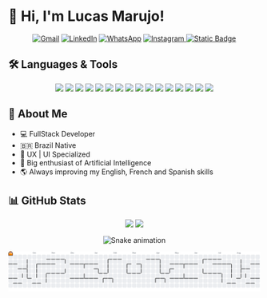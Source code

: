   
# 👋 Hi, I'm Lucas Marujo!

<p align="center">
  <a href="mailto:lucas.m.amadeu@gmail.com" title="Gmail">
  <img src="https://img.shields.io/badge/-Gmail-FF0000?style=flat-square&labelColor=FF0000&logo=gmail&logoColor=white&link=LINK-DO-SEU-GMAIL" alt="Gmail"/></a>
  <a href="https://www.linkedin.com/in/lucas-marujo-amadeu-5322a7219/" title="LinkedIn">
  <img src="https://img.shields.io/badge/-Linkedin-0e76a8?style=flat-square&logo=Linkedin&logoColor=white&link=LINK-DO-SEU-LINKEDIN" alt="LinkedIn"/></a>
  <a href="https://wa.me/5511992515086" title="WhatsApp">
  <img src="https://img.shields.io/badge/-WhatsApp-25d366?style=flat-square&labelColor=25d366&logo=whatsapp&logoColor=white&link=API-DO-SEU-WHATSAPP" alt="WhatsApp"/></a>
  <a href="https://www.instagram.com/lucas.marujo/" title="Instagram">
  <img src="https://img.shields.io/badge/-Instagram-DF0174?style=flat-square&labelColor=DF0174&logo=instagram&logoColor=white&link=LINK-DO-SEU-INSTAGRAM" alt="Instagram"/>
  </a>
  <a href="https://lucasmarujo.github.io/portfolio-final/"><img alt="Static Badge" src="https://img.shields.io/badge/Portfolio-8A2BE2"></a>
</p>

## 🛠️ Languages & Tools
<div align="center">

<img src="https://cdn.jsdelivr.net/gh/devicons/devicon@latest/icons/react/react-original.svg" height="32px" />
<img src="https://cdn.jsdelivr.net/gh/devicons/devicon@latest/icons/typescript/typescript-original.svg" height="32px"/>
<img src="https://cdn.jsdelivr.net/gh/devicons/devicon@latest/icons/javascript/javascript-original.svg" height="32px"/>
<img src="https://cdn.jsdelivr.net/gh/devicons/devicon@latest/icons/tailwindcss/tailwindcss-original.svg" height="32px"/>
<img src="https://cdn.jsdelivr.net/gh/devicons/devicon@latest/icons/alpinejs/alpinejs-original.svg" height="32px"/>
<img src="https://cdn.jsdelivr.net/gh/devicons/devicon@latest/icons/nodejs/nodejs-original.svg" height="32px" />
<img src="https://cdn.jsdelivr.net/gh/devicons/devicon@latest/icons/nextjs/nextjs-original.svg" height="32px"/>
<img src="https://cdn.jsdelivr.net/gh/devicons/devicon@latest/icons/python/python-original.svg" height="32px"/>
<img src="https://cdn.jsdelivr.net/gh/devicons/devicon@latest/icons/django/django-plain.svg" height="32px"/>
<img src="https://cdn.jsdelivr.net/gh/devicons/devicon@latest/icons/mysql/mysql-original-wordmark.svg" height="32px"/>
<img src="https://cdn.jsdelivr.net/gh/devicons/devicon@latest/icons/mongodb/mongodb-original-wordmark.svg" height="32px"/>
<img src="https://cdn.jsdelivr.net/gh/devicons/devicon@latest/icons/docker/docker-original.svg" height="32px"/>
<img src="https://cdn.jsdelivr.net/gh/devicons/devicon@latest/icons/linux/linux-original.svg" height="32px"/>
<img src="https://cdn.jsdelivr.net/gh/devicons/devicon@latest/icons/bitbucket/bitbucket-original.svg" height="32px"/>
<img src="https://cdn.jsdelivr.net/gh/devicons/devicon@latest/icons/jira/jira-original.svg" height="32px"/>
<img src="https://cdn.jsdelivr.net/gh/devicons/devicon@latest/icons/trello/trello-original.svg" height="32px" />
  
</div>


## 🚀 About Me

- 💻 FullStack Developer 
- 🇧🇷 Brazil Native
- 📲 UX | UI Specialized
- 🤖 Big enthusiast of Artificial Intelligence
- 🌎 Always improving my English, French and Spanish skills

## 📊 GitHub Stats

<div align="center">
  <img height="170em" src="https://github-readme-stats.vercel.app/api?username=Lucasmarujo&theme=blueberry&show_icons=true&hide_border=true&count_private=true"/>
  <img height="170em" src="https://github-readme-stats.vercel.app/api/top-langs/?username=Lucasmarujo&theme=blueberry&show_icons=true&hide_border=true&layout=compact"/>

</div>

<!-- 
<div align="center">
  <h3><b>📍 Profile Visitor Count</b></h3>
</div>

<!-- <p align="center">
  <img
    src="https://profile-counter.glitch.me/lucasmarujo/count.svg"
    alt="Número de visitantes no perfil"
  />
</p> --> 

<div align="center">
  
  ![Snake animation](https://github.com/lucasmarujo/rafaballerini/blob/output/github-contribution-grid-snake.svg)
  
</div>


<picture>
  <source media="(prefers-color-scheme: dark)" srcset="https://raw.githubusercontent.com/lucasmarujo/lucasmarujo/output/pacman-contribution-graph-dark.svg">
  <source media="(prefers-color-scheme: light)" srcset="https://raw.githubusercontent.com/lucasmarujo/lucasmarujo/output/pacman-contribution-graph.svg">
  <img alt="pacman contribution graph" src="https://raw.githubusercontent.com/lucasmarujo/lucasmarujo/output/pacman-contribution-graph.svg">
</picture>